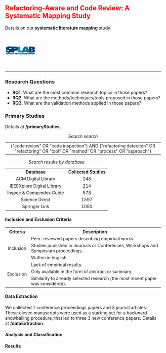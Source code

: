 <h2> <span style="color:red"> Refactoring-Aware and Code Review: A Systematic Mapping Study </span></h2>

<p>Details on our <b>systematic literature mapping</b> study!</p>
<img src="/images/splab.png" alt="SPLab Logo" width="100" height="100">
<hr>


<h3> Research Questions </h3>
<ul style="list-style-type:square;">
    <li><b>RQ1</b>. What are the most common research topics in those papers?</li>
    <li><b>RQ2</b>. What are the methods/techniques/tools proposed in those papers?</li>
    <li><b>RQ3</b>. What are the validation methods applied in those papers?</li>
</ul>
<p>
	

<h3> Primary Studies </h3>
<p>Details at <b>/primaryStudies</b>.</p>

<table>	    
  <tr>
    <td align="center" valign="center">("code review" OR "code inspection") AND ("refactoring detection" OR "refactoring" OR "tool" OR "method" OR "process" OR "approach")
</th>
  </tr>
	<caption><i>Search search</i></caption>  
</table>
	
<table>	    
  <tr>
    <th>Database</th>
    <th>Collected Studies</th>    
  </tr>
  <tr>
    <td align="center" valign="center">ACM Digital Library</td>
    <td align="center" valign="center">248</td>    
  </tr>
  <tr>
    <td align="center" valign="center">IEEEXplore Digital Library</td>
    <td align="center" valign="center">214</td>    
  </tr>
  <tr>
    <td align="center" valign="center">Inspec & Compendex Guide</td>
    <td align="center" valign="center">578</td>
  </tr>
  <tr>
    <td align="center" valign="center">Science Direct</td>
    <td align="center" valign="center">1597</td>
  </tr>
  <tr>
    <td align="center" valign="center">Springer Link</td>
    <td align="center" valign="center">1090</td>
  </tr>
	<caption><i>Search results by database</i></caption>  
</table>
<p>
	

<h4> Inclusion and Exclusion Criteria </h4>
<table>	    
  <tr>
    <th>Criteria</th>
    <th>Description</th>    
  </tr>
  <tr>
    <td rowspan="3" align="center" valign="center">Inclusion</td>
    <td align="left" valign="center">Peer-reviewed papers describing empirical works.</td>    
  </tr>
  <tr>
    <td align="left" valign="center">Studies published in Journals or Conferences, Workshops and Symposium proceedings.</td>       </tr>
  <tr>
    <td align="left" valign="center">Written in English.</td>
  </tr>
  <tr>
    <td rowspan="3" align="center" valign="center">Exclusion</td>
    <td align="left" valign="center">Lack of empirical results.</td>    
  </tr>
  <tr>
    <td align="left" valign="center">Only available in the form of abstract or summary.</td>     
  </tr>
  <tr>
    <td align="left" valign="center">Similarity to already selected research (the most recent paper was considered).</td>
  </tr>  
</table>
<p>
	

<h4> Data Extraction </h4>
We collected 7 conference proceedings papers and 3 journal articles. These eleven manuscripts were used as a starting set for a backward snowballing procedure, that led to three 3 new conference papers. Details at <b>/dataExtraction</b>.
<p>


<h4> Analysis and Classification </h4>
<p>
	

<h4> Results </h4>
